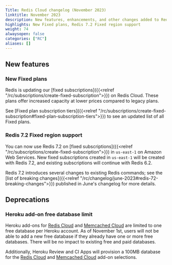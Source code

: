 ```yaml
---
Title: Redis Cloud changelog (November 2023)
linktitle: November 2023
description: New features, enhancements, and other changes added to Redis Cloud during November 2023.
highlights: New Fixed plans, Redis 7.2 Fixed region support
weight: 74
alwaysopen: false
categories: ["RC"]
aliases: []
---
```


## New features

### New Fixed plans

Redis is updating our [fixed subscriptions]({{<relref "/rc/subscriptions/create-fixed-subscription">}}) on Redis Cloud. These plans offer increased capacity at lower prices compared to legacy plans.

See [Fixed plan subscription tiers]({{<relref "/rc/subscriptions/create-fixed-subscription#fixed-plan-subscription-tiers">}}) to see an updated list of all Fixed plans.

### Redis 7.2 Fixed region support

You can now use Redis 7.2 on [fixed subscriptions]({{<relref "/rc/subscriptions/create-fixed-subscription">}}) in `us-east-1` on Amazon Web Services. New fixed subscriptions created in `us-east-1` will be created with Redis 7.2, and existing subscriptions will continue with Redis 6.2.

Redis 7.2 introduces several changes to existing Redis commands; see the [list of breaking changes]({{<relref "/rc/changelog/june-2023#redis-72-breaking-changes">}}) published in June's changelog for more details.

## Deprecations

### Heroku add-on free database limit

Heroku add-ons for [Redis Cloud](https://elements.heroku.com/addons/rediscloud) and [Memcached Cloud](https://elements.heroku.com/addons/memcachedcloud) are limited to one free database per Heroku account. As of November 1st, users will not be able to add a new free database if they already have one or more free databases. There will be no impact to existing free and paid databases.

Additionally, Heroku Review and CI Apps will provision a 100MB database for the [Redis Cloud](https://elements.heroku.com/addons/rediscloud) and [Memcached Cloud](https://elements.heroku.com/addons/memcachedcloud) add-on selections.

